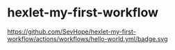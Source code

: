 # hexlet-my-first-workflow
https://github.com/SevHope/hexlet-my-first-workflow/actions/workflows/hello-world.yml/badge.svg